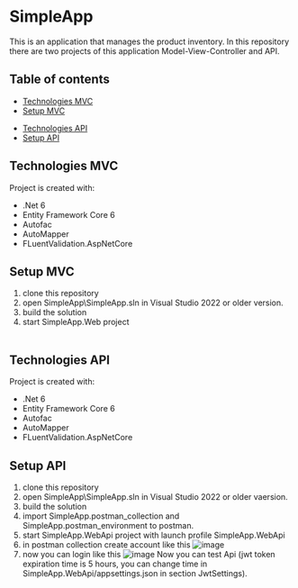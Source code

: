 # SimpleApp
This is an application that manages the product inventory. In this repository there are two projects of this application Model-View-Controller and API.

## Table of contents
* [Technologies MVC](#technologies-MVC)
* [Setup MVC](#setup-MVC) 
- [Technologies API](#technologies-API)
- [Setup API](#setup-API)

	
## Technologies MVC
Project is created with:
* .Net 6
* Entity Framework Core 6
* Autofac
* AutoMapper
* FLuentValidation.AspNetCore
	
## Setup MVC
1. clone this repository 
2. open SimpleApp\SimpleApp.sln in Visual Studio 2022 or older version. <br>
3. build the solution <br>
4. start SimpleApp.Web project <br><br>

	
## Technologies API
Project is created with:
* .Net 6
* Entity Framework Core 6
* Autofac
* AutoMapper
* FLuentValidation.AspNetCore
	
## Setup API
1. clone this repository 
2. open SimpleApp\SimpleApp.sln in Visual Studio 2022 or older vaersion. <br>
3. build the solution <br>
4. import SimpleApp.postman_collection and SimpleApp.postman_environment to postman.
5. start SimpleApp.WebApi project with launch profile SimpleApp.WebApi <br>
6. in postman collection create account like this ![image](https://user-images.githubusercontent.com/122226672/214619223-cba84fd5-b005-4f62-a6b2-87bbc5663e91.png)<br>
7. now you can login like this ![image](https://user-images.githubusercontent.com/122226672/214619747-ea6841de-ab0f-44f6-a195-4c612e19e074.png) Now you can test Api (jwt token expiration time is 5 hours, you can change time in SimpleApp.WebApi/appsettings.json in section JwtSettings).


